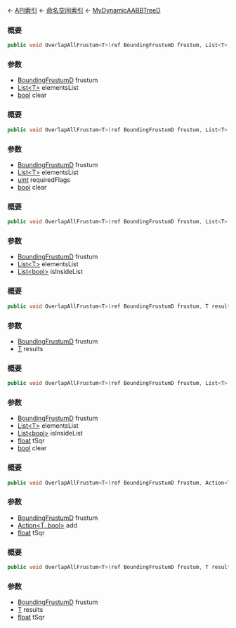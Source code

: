 ← [API索引](Api-Index) ← [命名空间索引](Namespace-Index) ← [MyDynamicAABBTreeD](VRageMath.MyDynamicAABBTreeD)

### 概要

```csharp
public void OverlapAllFrustum<T>(ref BoundingFrustumD frustum, List<T> elementsList, bool clear = default)
```

### 参数

* [BoundingFrustumD](VRageMath.BoundingFrustumD) frustum
* [List&lt;T&gt;](https://docs.microsoft.com/en-us/dotnet/api/System.Collections.Generic.List-1?view=netframework-4.6) elementsList
* [bool](https://docs.microsoft.com/en-us/dotnet/api/System.Boolean?view=netframework-4.6) clear
### 概要

```csharp
public void OverlapAllFrustum<T>(ref BoundingFrustumD frustum, List<T> elementsList, uint requiredFlags, bool clear = default)
```

### 参数

* [BoundingFrustumD](VRageMath.BoundingFrustumD) frustum
* [List&lt;T&gt;](https://docs.microsoft.com/en-us/dotnet/api/System.Collections.Generic.List-1?view=netframework-4.6) elementsList
* [uint](https://docs.microsoft.com/en-us/dotnet/api/System.UInt32?view=netframework-4.6) requiredFlags
* [bool](https://docs.microsoft.com/en-us/dotnet/api/System.Boolean?view=netframework-4.6) clear
### 概要

```csharp
public void OverlapAllFrustum<T>(ref BoundingFrustumD frustum, List<T> elementsList, List<bool> isInsideList)
```

### 参数

* [BoundingFrustumD](VRageMath.BoundingFrustumD) frustum
* [List&lt;T&gt;](https://docs.microsoft.com/en-us/dotnet/api/System.Collections.Generic.List-1?view=netframework-4.6) elementsList
* [List&lt;bool&gt;](https://docs.microsoft.com/en-us/dotnet/api/System.Collections.Generic.List-1?view=netframework-4.6) isInsideList
### 概要

```csharp
public void OverlapAllFrustum<T>(ref BoundingFrustumD frustum, T results)
```

### 参数

* [BoundingFrustumD](VRageMath.BoundingFrustumD) frustum
* [T]() results
### 概要

```csharp
public void OverlapAllFrustum<T>(ref BoundingFrustumD frustum, List<T> elementsList, List<bool> isInsideList, float tSqr, bool clear = default)
```

### 参数

* [BoundingFrustumD](VRageMath.BoundingFrustumD) frustum
* [List&lt;T&gt;](https://docs.microsoft.com/en-us/dotnet/api/System.Collections.Generic.List-1?view=netframework-4.6) elementsList
* [List&lt;bool&gt;](https://docs.microsoft.com/en-us/dotnet/api/System.Collections.Generic.List-1?view=netframework-4.6) isInsideList
* [float](https://docs.microsoft.com/en-us/dotnet/api/System.Single?view=netframework-4.6) tSqr
* [bool](https://docs.microsoft.com/en-us/dotnet/api/System.Boolean?view=netframework-4.6) clear
### 概要

```csharp
public void OverlapAllFrustum<T>(ref BoundingFrustumD frustum, Action<T, bool> add, float tSqr)
```

### 参数

* [BoundingFrustumD](VRageMath.BoundingFrustumD) frustum
* [Action&lt;T, bool&gt;](https://docs.microsoft.com/en-us/dotnet/api/System.Action-2?view=netframework-4.6) add
* [float](https://docs.microsoft.com/en-us/dotnet/api/System.Single?view=netframework-4.6) tSqr
### 概要

```csharp
public void OverlapAllFrustum<T>(ref BoundingFrustumD frustum, T results, float tSqr)
```

### 参数

* [BoundingFrustumD](VRageMath.BoundingFrustumD) frustum
* [T]() results
* [float](https://docs.microsoft.com/en-us/dotnet/api/System.Single?view=netframework-4.6) tSqr
